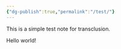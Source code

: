 ```yaml
---
{"dg-publish":true,"permalink":"/test/"}
---
```


This is a simple test note for transclusion.

Hello world! 